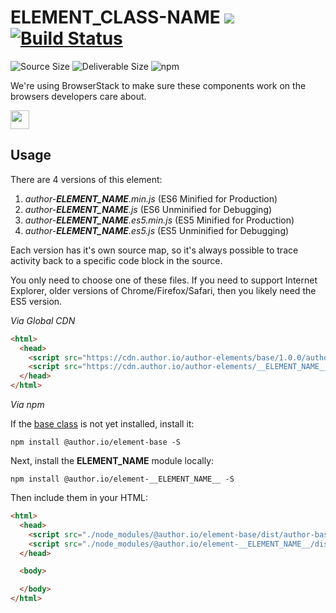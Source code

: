 # __ELEMENT_CLASS-NAME__ [![](https://data.jsdelivr.com/v1/package/npm/@author.io/element-__ELEMENT_NAME__/badge)](https://www.jsdelivr.com/package/npm/@author.io/element-__ELEMENT_NAME__?path=dist) [![Build Status](https://travis-ci.org/author-elements/__ELEMENT_NAME__.svg?branch=master&style=for-the-badge)](https://travis-ci.org/author-elements/__ELEMENT_NAME__)

<!-- TODO: Add description -->

![Source Size](https://img.shields.io/github/size/author-elements/__ELEMENT_NAME__/src/element.js.svg?colorB=%23333333&label=Source&logo=JavaScript&logoColor=%23aaaaaa&style=for-the-badge) ![Deliverable Size](https://img.shields.io/bundlephobia/minzip/@author.io/element-__ELEMENT_NAME__.svg?colorB=%23333333&label=Minified-Gzipped&logo=JavaScript&style=for-the-badge) ![npm](https://img.shields.io/npm/v/@author.io/element-__ELEMENT_NAME__.svg?colorB=%23333&label=%40author.io%2Felement-__ELEMENT_NAME__&logo=npm&style=for-the-badge)

We're using BrowserStack to make sure these components work on the browsers developers care about.

<a href="https://browserstack.com"><img src="https://github.com/author-elements/__ELEMENT_NAME__/raw/master/browserstack.png" height="30px"/></a>

## Usage

There are 4 versions of this element:

1. *author-__ELEMENT_NAME__.min.js* (ES6 Minified for Production)
1. _author-__ELEMENT_NAME__.js_ (ES6 Unminified for Debugging)
1. *author-__ELEMENT_NAME__.es5.min.js* (ES5 Minified for Production)
1. _author-__ELEMENT_NAME__.es5.js_ (ES5 Unminified for Debugging)

Each version has it's own source map, so it's always possible to trace activity back to a specific code block in the source.

You only need to choose one of these files. If you need to support Internet Explorer, older versions of Chrome/Firefox/Safari, then you likely need the ES5 version.

*Via Global CDN*

```html
<html>
  <head>
    <script src="https://cdn.author.io/author-elements/base/1.0.0/author-base.min.js"></script>
    <script src="https://cdn.author.io/author-elements/__ELEMENT_NAME__/x.x.x/author-__ELEMENT_NAME__.min.js"></script>
  </head>
</html>
```

*Via npm*

If the [base class](https://github.com/author-elements/base) is not yet installed, install it:

`npm install @author.io/element-base -S`

Next, install the __ELEMENT_NAME__ module locally:

`npm install @author.io/element-__ELEMENT_NAME__ -S`

Then include them in your HTML:

```html
<html>
  <head>
    <script src="./node_modules/@author.io/element-base/dist/author-base.min.js"></script>
    <script src="./node_modules/@author.io/element-__ELEMENT_NAME__/dist/author-__ELEMENT_NAME__.min.js"></script>
  </head>

  <body>

  </body>
</html>
```
